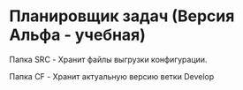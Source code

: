 # Планировщик задач (Версия Альфа - учебная)

Папка SRC - Хранит файлы выгрузки конфигурации.

Папка CF - Хранит актуальную версию ветки Develop